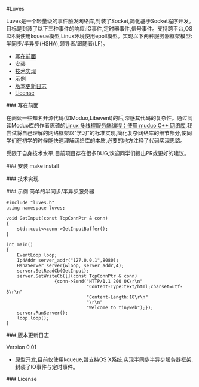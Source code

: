 #Luves

Luves是一个轻量级的事件触发网络库,封装了Socket,简化基于Socket程序开发。目标是封装了以下三种事件的响应:IO事件,定时器事件,信号事件。支持跨平台,OS X环境使用kqueue模型,Linux环境使用epoll模型。实现以下两种服务器框架模型:半同步/半异步(HSHA),领导者/跟随者(LF)。

- [写在前面][0]
- [安装][1]
- [技术实现][2]
- [示例][3]
- [版本更新日志][4]
- [License][5]
 


###<a id="title00"/> 写在前面

在阅读一些知名开源代码(如Moduo,Libevent)的后,深感其代码的复杂性。通过阅读Moduo库的作者陈硕的[Linux 多线程服务端编程：使用 muduo C++ 网络库](https://book.douban.com/subject/20471211/),我尝试将自己理解的网络框架以"学习"的标准实现,简化复杂网络库的细节部分,使同学们在初学的时候能快速理解网络库的本质,必要的地方注释了代码实现思路。

受限于自身技术水平,目前项目存在很多BUG,欢迎同学们提出PR或更好的建议。



###<a id="title01"/> 安装
	make install



###<a id="title02"> 技术实现



###<a id="title03"> 示例
简单的半同步/半异步服务器

	#include "luves.h"
	using namespace luves;
	
	void GetInput(const TcpConnPtr & conn)
	{
    	std::cout<<conn->GetInputBuffer();
	}

	int main()
	{
    	EventLoop loop;
    	Ip4Addr server_addr("127.0.0.1",8080);
    	HshaServer server(&loop, server_addr,4);
    	server.SetReadCb(GetInput);
    	server.SetWriteCb([](const TcpConnPtr & conn)
                      {conn->Send("HTTP/1.1 200 OK\r\n"
                                  "Content-Type:text/html;charset=utf-8\r\n"
                                  "Content-Length:18\r\n"
                                  "\r\n"
                                  "Welcome to tinyweb");});
    	server.RunServer();
    	loop.loop();
	}



###<a id="title04"/> 版本更新日志

Version 0.01

- 原型开发,目前仅使用kqueue,暂支持OS X系统,实现半同步半异步服务器框架.封装了IO事件与定时事件。



###<a id="title04"/> License

 [0]:#title00
 [1]:#title01
 [2]:#title02
 [3]:#title03
 [4]:#title04
 [5]:#title05
